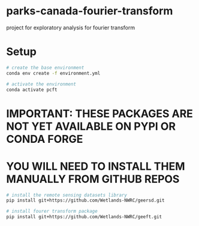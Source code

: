 # parks-canada-fourier-transform
project for exploratory analysis for fourier transform

# Setup
```bash
# create the base environment
conda env create -f environment.yml
```

```bash
# activate the environment
conda activate pcft
```

# IMPORTANT: THESE PACKAGES ARE NOT YET AVAILABLE ON PYPI OR CONDA FORGE
# YOU WILL NEED TO INSTALL THEM MANUALLY FROM GITHUB REPOS
```bash
# install the remote sensing datasets library
pip install git+https://github.com/Wetlands-NWRC/geersd.git
```

```bash
# install fourer transform package
pip install git+https://github.com/Wetlands-NWRC/geeft.git
```
